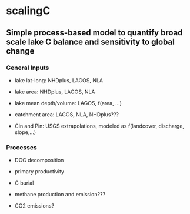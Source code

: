 # scalingC

## Simple process-based model to quantify broad scale lake C balance and sensitivity to global change

### General Inputs

- lake lat-long: NHDplus, LAGOS, NLA

- lake area: NHDplus, LAGOS, NLA

- lake mean depth/volume: LAGOS, f(area, ...)

- catchment area: LAGOS, NLA, NHDplus???

- Cin and Pin: USGS extrapolations, modeled as f(landcover, discharge, slope,...)

### Processes

- DOC decomposition

- primary productivity

- C burial

- methane production and emission???

- CO2 emissions?
